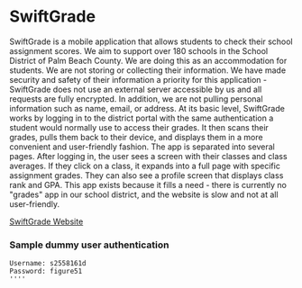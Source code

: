 # SwiftGrade

SwiftGrade is a mobile application that allows students to check their school assignment scores. We aim to support over 180 schools in the School District of Palm Beach County. We are doing this as an accommodation for students. We are not storing or collecting their information. We have made security and safety of their information a priority for this application - SwiftGrade does not use an external server accessible by us and all requests are fully encrypted. In addition, we are not pulling personal information such as name, email, or address.
At its basic level, SwiftGrade works by logging in to the district portal with the same authentication a student would normally use to access their grades. It then scans their grades, pulls them back to their device, and displays them in a more convenient and user-friendly fashion. The app is separated into several pages. After logging in, the user sees a screen with their classes and class averages. If they click on a class, it expands into a full page with specific assignment grades. They can also see a profile screen that displays class rank and GPA.
This app exists because it fills a need - there is currently no "grades" app in our school district, and the website is slow and not at all user-friendly.

[SwiftGrade Website](https://getswiftgrade.com/)

 
### Sample dummy user authentication 
````
Username: s2558161d
Password: figure51
''''
